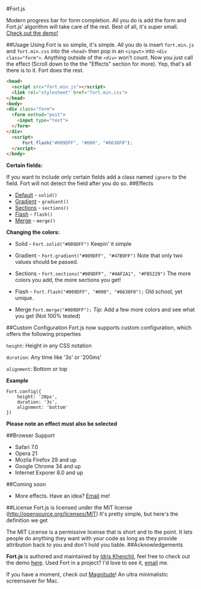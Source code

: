 #Fort.js

Modern progress bar for form completion.
All you do is add the form and Fort.js' algorithm will take care of the rest. Best of all, it's super small. [Check out the demo!](http://idriskhenchil.me/fort)

##Usage
Using Fort is so simple, it's simple. All you do is insert `fort.min.js` and `fort.min.css` into the `<head>` then pop in an `<input>` into `<div class="form">`. Anything outside of the `<div>` won't count. Now you just call the effect (Scroll down to the the "Effects" section for more). Yep, that's all there is to it. Fort does the rest.
```html
<head>
  <script src="fort.min.js"></script>
  <link rel="stylesheet" href="fort.min.css">
</head>
<body>
<div class="form">
  <form method="post">
    <input type="text">
  </form>
</div>
  <script>
      Fort.flash("#009DFF", "#000", "#6638F0");
  </script>
</body>
```

**Certain fields:**

If you want to include only certain fields add a class named `ignore` to the field. Fort will not detect the field after you do so.
##Effects
 * [Default](http://idriskhenchil.me/fort/) - `solid()`
 * [Gradient](http://idriskhenchil.me/fort/gradient) - `gradient()`
 * [Sections](http://idriskhenchil.me/fort/sections) - `sections()`
 * [Flash](http://idriskhenchil.me/fort/flash) - `flash()`
 * [Merge](http://idriskhenchil.me/fort/merge) - `merge()`

**Changing the colors:**
* Solid - `Fort.solid("#009DFF")` Keepin' it simple

* Gradient - `Fort.gradient("#009DFF", "#47B9FF")` Note that only two values should be passed.

* Sections - `Fort.sections("#009DFF", "#4AF2A1", "#FB5229")` The more colors you add, the more sections you get!

* Flash - `Fort.flash("#009DFF", "#000", "#6638F0");` Old school, yet unique.

* Merge `Fort.merge("#009DFF");` *Tip*: Add a few more colors and see what you get (Not 100% tested)

##Custom Configuration
Fort.js now supports custom configuration, which offers the following properties

`height`: Height in any CSS notation

`duration`: Any time like '3s' or '200ms'

`alignment`: Bottom or top

**Example**

    Fort.config({
    	height: '20px',
    	duration: '3s',
    	alignment: 'bottom'
    })
    
**Please note an effect must also be selected**

##Browser Support
 * Safari 7.0 
 * Opera 21 
 * Mozila Firefox 29 and up
 * Google Chrome 34 and up
 * Internet Exporer 8.0 and up 
 
##Coming soon
 * More effects. Have an idea? [Email](mailto:idriskhenchil@gmail.com) me!

##License
Fort.js is licensed under the MIT license (http://opensource.org/licenses/MIT)
It's pretty simple, but here's the definition we get

The MIT License is a permissive license that is short and to the point. It lets people do anything they want with your code as long as they provide attribution back to you and don't hold you liable.
##Acknowledgements

**Fort.js** is authored and maintained by [Idris Khenchil](http://idriskhenchil.me),
feel free to check out the demo [here](http://idriskhenchil.me/fort). Used Fort in a project? I'd love to see it, [email](mailto:idriskhenchil@gmail.com) me.


If you have a moment, check out [Magnitude](https://github.com/idriskhenchil/Magnitude/)! An ultra minimalistic screensaver for Mac.
